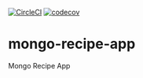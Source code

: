 [![CircleCI](https://circleci.com/gh/igavrysh/mongo-recipe-app.svg?style=svg)](https://circleci.com/gh/igavrysh/mongo-recipe-app)
[![codecov](https://codecov.io/gh/igavrysh/mongo-recipe-app/branch/master/graph/badge.svg)](https://codecov.io/gh/igavrysh/mongo-recipe-app)

# mongo-recipe-app

Mongo Recipe App